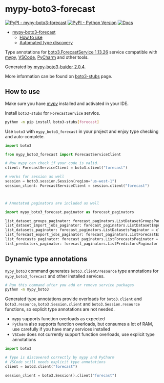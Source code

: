 # mypy-boto3-forecast

[![PyPI - mypy-boto3-forecast](https://img.shields.io/pypi/v/mypy-boto3-forecast.svg?color=blue)](https://pypi.org/project/mypy-boto3-forecast)
[![PyPI - Python Version](https://img.shields.io/pypi/pyversions/mypy-boto3-forecast.svg?color=blue)](https://pypi.org/project/mypy-boto3-forecast)
[![Docs](https://img.shields.io/readthedocs/mypy-boto3-builder.svg?color=blue)](https://mypy-boto3-builder.readthedocs.io/)

- [mypy-boto3-forecast](#mypy-boto3-forecast)
  - [How to use](#how-to-use)
  - [Automated type discovery](#automated-type-discovery)

Type annotations for
[boto3.ForecastService 1.13.26](https://boto3.amazonaws.com/v1/documentation/api/1.13.26/reference/services/forecast.html#ForecastService) service
compatible with [mypy](https://github.com/python/mypy), [VSCode](https://code.visualstudio.com/),
[PyCharm](https://www.jetbrains.com/pycharm/) and other tools.

Generated by [mypy-boto3-buider 2.0.4](https://github.com/vemel/mypy_boto3_builder).

More information can be found on [boto3-stubs](https://pypi.org/project/boto3-stubs/) page.

## How to use

Make sure you have [mypy](https://github.com/python/mypy) installed and activated in your IDE.

Install `boto3-stubs` for `ForecastService` service.

```bash
python -m pip install boto3-stubs[forecast]
```

Use `boto3` with `mypy_boto3_forecast` in your project and enjoy type checking and auto-complete.

```python
import boto3

from mypy_boto3_forecast import ForecastServiceClient

# Now mypy can check if your code is valid.
client: ForecastServiceClient = boto3.client("forecast")

# works for session as well
session = boto3.session.Session(region="us-west-1")
session_client: ForecastServiceClient = session.client("forecast")



# Annotated paginators are included as well

import mypy_boto3_forecast.paginator as forecast_paginators

list_dataset_groups_paginator: forecast_paginators.ListDatasetGroupsPaginator = client.get_paginator("list_dataset_groups")
list_dataset_import_jobs_paginator: forecast_paginators.ListDatasetImportJobsPaginator = client.get_paginator("list_dataset_import_jobs")
list_datasets_paginator: forecast_paginators.ListDatasetsPaginator = client.get_paginator("list_datasets")
list_forecast_export_jobs_paginator: forecast_paginators.ListForecastExportJobsPaginator = client.get_paginator("list_forecast_export_jobs")
list_forecasts_paginator: forecast_paginators.ListForecastsPaginator = client.get_paginator("list_forecasts")
list_predictors_paginator: forecast_paginators.ListPredictorsPaginator = client.get_paginator("list_predictors")
```

## Dynamic type annotations

`mypy_boto3` command generates `boto3.client/resource` type annotations for
`mypy_boto3_forecast` and other installed services.

```bash
# Run this command after you add or remove service packages
python -m mypy_boto3
```

Generated type annotations provide overloads for `boto3.client` and `boto3.resource`,
`boto3.Session.client` and `boto3.Session.resource` functions,
so explicit type annotations are not needed.

- `mypy` supports function overloads as expected
- `PyCharm` also supports function overloads, but consumes a lot of RAM, use carefully if you have many services installed
- `VSCode` does not currently support function overloads, use explicit type annotations

```python
import boto3

# Type is discovered correctly by mypy and PyCharm
# VSCode still needs explicit type annotations
client = boto3.client("forecast")

session_client = boto3.Session().client("forecast")
```